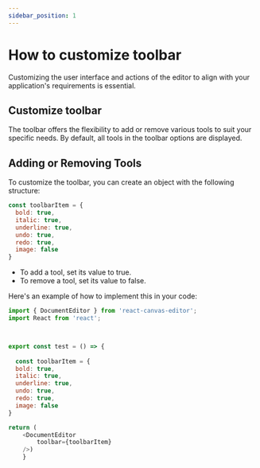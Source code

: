 ```yaml
---
sidebar_position: 1
---
```


# How to customize toolbar

Customizing the user interface and actions of the editor to align with your application's requirements is essential.

## Customize toolbar
The toolbar offers the flexibility to add or remove various tools to suit your specific needs. By default, all tools in the toolbar options are displayed.

## Adding or Removing Tools
To customize the toolbar, you can create an object with the following structure:

```javascript
const toolbarItem = {
  bold: true,
  italic: true,
  underline: true,
  undo: true,
  redo: true,
  image: false
}
```
- To add a tool, set its value to true.
- To remove a tool, set its value to false.

Here's an example of how to implement this in your code:

```javascript
import { DocumentEditor } from 'react-canvas-editor';
import React from 'react';



export const test = () => {
  
  const toolbarItem = {
  bold: true,
  italic: true,
  underline: true,
  undo: true,
  redo: true,
  image: false
}

return (
    <DocumentEditor 
        toolbar={toolbarItem}
    />)
    }
```